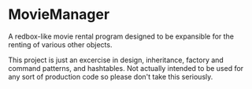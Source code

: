 MovieManager
===============
A redbox-like movie rental program designed to be expansible for the renting of various other objects.

This project is just an excercise in design, inheritance, factory and command patterns, and hashtables. Not actually intended to be used for any sort of production code so please don't take this seriously.
